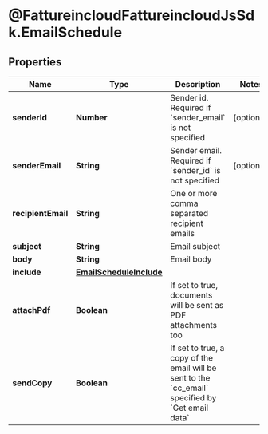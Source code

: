 # @FattureincloudFattureincloudJsSdk.EmailSchedule

## Properties

Name | Type | Description | Notes
------------ | ------------- | ------------- | -------------
**senderId** | **Number** | Sender id. Required if &#x60;sender_email&#x60; is not specified | [optional] 
**senderEmail** | **String** | Sender email. Required if &#x60;sender_id&#x60; is not specified | [optional] 
**recipientEmail** | **String** | One or more comma separated recipient emails | 
**subject** | **String** | Email subject | 
**body** | **String** | Email body | 
**include** | [**EmailScheduleInclude**](EmailScheduleInclude.md) |  | 
**attachPdf** | **Boolean** | If set to true, documents will be sent as PDF attachments too | 
**sendCopy** | **Boolean** | If set to true, a copy of the email will be sent to the &#x60;cc_email&#x60; specified by &#x60;Get email data&#x60; | 


